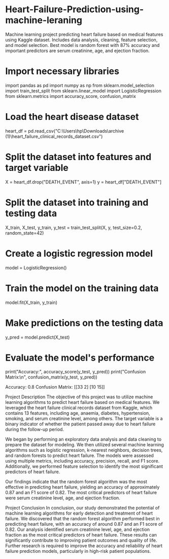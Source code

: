 # Heart-Failure-Prediction-using-machine-leraning
Machine learning project predicting heart failure based on medical features using Kaggle dataset. Includes data analysis, cleaning, feature selection, and model selection. Best model is random forest with 87% accuracy and important predictors are serum creatinine, age, and ejection fraction.

# Import necessary libraries
import pandas as pd
import numpy as np
from sklearn.model_selection import train_test_split
from sklearn.linear_model import LogisticRegression
from sklearn.metrics import accuracy_score, confusion_matrix

# Load the heart disease dataset
heart_df = pd.read_csv("C:\\Users\\hp\\Downloads\\archive (1)\\heart_failure_clinical_records_dataset.csv")

# Split the dataset into features and target variable
X = heart_df.drop("DEATH_EVENT", axis=1)
y = heart_df["DEATH_EVENT"]

# Split the dataset into training and testing data
X_train, X_test, y_train, y_test = train_test_split(X, y, test_size=0.2, random_state=42)

# Create a logistic regression model
model = LogisticRegression()

# Train the model on the training data
model.fit(X_train, y_train)

# Make predictions on the testing data
y_pred = model.predict(X_test)

# Evaluate the model's performance
print("Accuracy:", accuracy_score(y_test, y_pred))
print("Confusion Matrix:\n", confusion_matrix(y_test, y_pred))

Accuracy: 0.8
Confusion Matrix:
 [[33  2]
 [10 15]]

Project Description
The objective of this project was to utilize machine learning algorithms to predict heart failure based on medical features. We leveraged the heart failure clinical records dataset from Kaggle, which contains 13 features, including age, anaemia, diabetes, hypertension, smoking, and serum creatinine level, among others. The target variable is a binary indicator of whether the patient passed away due to heart failure during the follow-up period.

We began by performing an exploratory data analysis and data cleaning to prepare the dataset for modeling. We then utilized several machine learning algorithms such as logistic regression, k-nearest neighbors, decision trees, and random forests to predict heart failure. The models were assessed using multiple metrics, including accuracy, precision, recall, and F1 score. Additionally, we performed feature selection to identify the most significant predictors of heart failure.

Our findings indicate that the random forest algorithm was the most effective in predicting heart failure, yielding an accuracy of approximately 0.87 and an F1 score of 0.82. The most critical predictors of heart failure were serum creatinine level, age, and ejection fraction.

Project Conclusion
In conclusion, our study demonstrated the potential of machine learning algorithms for early detection and treatment of heart failure. We discovered that the random forest algorithm performed best in predicting heart failure, with an accuracy of around 0.87 and an F1 score of 0.82. Our analysis identified serum creatinine level, age, and ejection fraction as the most critical predictors of heart failure. These results can significantly contribute to improving patient outcomes and quality of life. Further research is required to improve the accuracy and reliability of heart failure prediction models, particularly in high-risk patient populations.
